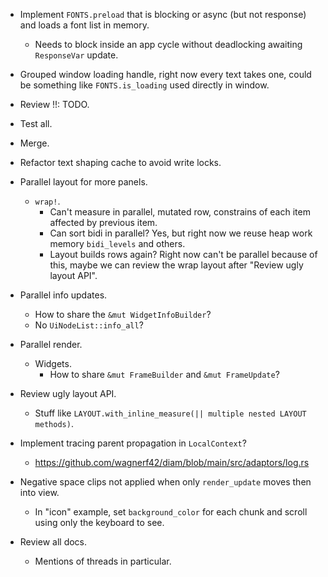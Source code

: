 * Implement `FONTS.preload` that is blocking or async (but not response) and loads a font list in memory.
    - Needs to block inside an app cycle without deadlocking awaiting `ResponseVar` update.

* Grouped window loading handle, right now every text takes one, could be something like `FONTS.is_loading` used
  directly in window.

* Review !!: TODO.
* Test all.
* Merge.

* Refactor text shaping cache to avoid write locks.

* Parallel layout for more panels.
    - `wrap!`.
        - Can't measure in parallel, mutated row, constrains of each item affected by previous item.
        - Can sort bidi in parallel? Yes, but right now we reuse heap work memory `bidi_levels` and others.
        - Layout builds rows again? Right now can't be parallel because of this, maybe we can review the wrap layout after
          "Review ugly layout API".

* Parallel info updates.
    - How to share the `&mut WidgetInfoBuilder`?
    - No `UiNodeList::info_all`?

* Parallel render.
    - Widgets.
        - How to share `&mut FrameBuilder` and `&mut FrameUpdate`?

* Review ugly layout API.
    - Stuff like `LAYOUT.with_inline_measure(|| multiple nested LAYOUT methods)`.

* Implement tracing parent propagation in `LocalContext`?
    - https://github.com/wagnerf42/diam/blob/main/src/adaptors/log.rs

* Negative space clips not applied when only `render_update` moves then into view.
    - In "icon" example, set `background_color` for each chunk and scroll using only the keyboard to see.

* Review all docs.
    - Mentions of threads in particular.